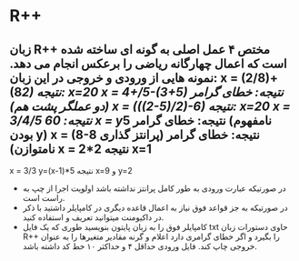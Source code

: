 # R++
زبان R++ مختص ۴ عمل اصلی به گونه ای ساخته شده است که اعمال چهارگانه ریاضی را برعکس انجام می دهد.
نمونه هایی از ورودی و خروجی در این زبان:
x = (2/8)+(8*2) نتیجه: x=20
x = 4+/5-(3+5) نتیجه: خطای گرامر (دو عملگر پشت هم)
x = (((2-5)/2)-6) نتیجه: x=20
x = 3/4/5 نتیجه: 60
x = y*5 نتیجه: خطای گرامر (نامفهوم بودن y)
x = (8-8 نتیجه: خطای گرامر (پرانتز گذاری نامتوازن)
x = 2*2 نتیجه x=1
----
x = 3/3
y=(x-1)*5 نتیجه x=9 و y=2
* در صورتیکه عبارت ورودی به طور کامل پرانتز نداشته باشد اولویت اجرا از چپ به راست است.
* در صورتیکه به جز قواعد فوق نیاز به اعمال قاعده دیگری در کامپایلر داشتید با ذکر در داکیومنت میتوانید تعریف و استفاده کنید.
* کامپایلر فوق را به زبان پایتون بنویسید طوری که یک فایل txt حاوی دستورات زبان R++ را بگیرد و اگر خطای گرامری دارد اعلام و گرنه مقادیر متغیرها را به عنوان خروجی چاپ کند. فایل ورودی حداقل ۴ و حداکثر ۱۰ خط کد داشته باشد.
